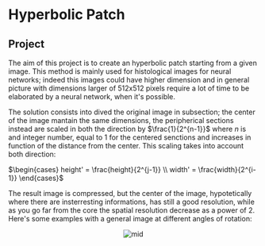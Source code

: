 # Hyperbolic Patch 
## Project
The aim of this project is to create an hyperbolic patch starting from a given image. 
This method is mainly used for histological images for neural networks; indeed this images could have higher dimension and in general picture with dimensions larger of 512x512 pixels require a lot of time to be elaborated by a neural network, when it's possible. 

The solution consists into dived the original image in subsection; the center of the image mantain the same dimensions, the peripherical sections instead are scaled in both the direction by $\frac{1}{2^{n-1}}$ where *n* is and integer number, equal to 1 for the centered senctions and increases in function of the distance from the center. 
This scaling takes into account both direction: 

$\begin{cases}
height' = \frac{height}{2^{j-1}} \\ width' = \frac{width}{2^{i-1}}
\end{cases}$

The result image is compressed, but the center of the image, hypotetically where there are insterresting informations, has still a good resolution, while as you go far from the core the spatial resolution decrease as a power of 2. 
Here's some examples with a general image at different angles of rotation:
<div align='center'>
<img src="https://i.ibb.co/KKdQBTw/Hyperbolic-patches.png" alt="mid" border="0">
</div>
